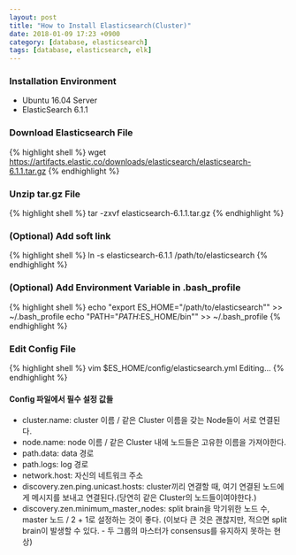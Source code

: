 ```yaml
---
layout: post
title: "How to Install Elasticsearch(Cluster)"
date: 2018-01-09 17:23 +0900
category: [database, elasticsearch]
tags: [database, elasticsearch, elk]
---
```


### Installation Environment
* Ubuntu 16.04 Server
* ElasticSearch 6.1.1

### Download Elasticsearch File
{% highlight shell %}
wget https://artifacts.elastic.co/downloads/elasticsearch/elasticsearch-6.1.1.tar.gz
{% endhighlight %}

### Unzip tar.gz File
{% highlight shell %}
tar -zxvf elasticsearch-6.1.1.tar.gz
{% endhighlight %}

### (Optional) Add soft link 
{% highlight shell %}
ln -s elasticsearch-6.1.1 /path/to/elasticsearch
{% endhighlight %}

### (Optional) Add Environment Variable in .bash_profile 
{% highlight shell %}
echo "export ES_HOME=\"/path/to/elasticsearch\"" >> ~/.bash_profile
echo "PATH=\"$PATH:$ES_HOME/bin\"" >> ~/.bash_profile
{% endhighlight %}

### Edit Config File
{% highlight shell %}
vim $ES_HOME/config/elasticsearch.yml
Editing...
{% endhighlight %}

#### Config 파일에서 필수 설정 값들
* cluster.name: cluster 이름 / 같은 Cluster 이름을 갖는 Node들이 서로 연결된다.
* node.name: node 이름 / 같은 Cluster 내에 노드들은 고유한 이름을 가져야한다.
* path.data: data 경로
* path.logs: log 경로
* network.host: 자신의 네트워크 주소
* discovery.zen.ping.unicast.hosts: cluster끼리 연결할 때, 여기 연결된 노드에게 메시지를 보내고 연결된다.(당연히 같은 Cluster의 노드들이여야한다.)
* discovery.zen.minimum_master_nodes: split brain을 막기위한 노드 수, master 노드 / 2 + 1로 설정하는 것이 좋다. (이보다 큰 것은 괜찮지만, 적으면 split brain이 발생할 수 있다. - 두 그룹의 마스터가 consensus를 유지하지 못하는 현상)